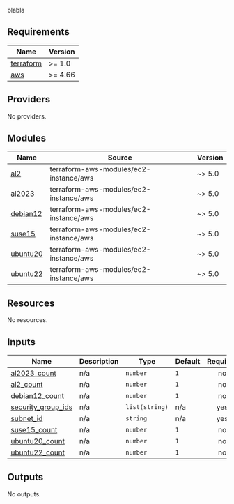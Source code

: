 blabla

<!-- BEGIN_TF_DOCS -->
## Requirements

| Name | Version |
|------|---------|
| <a name="requirement_terraform"></a> [terraform](#requirement\_terraform) | >= 1.0 |
| <a name="requirement_aws"></a> [aws](#requirement\_aws) | >= 4.66 |

## Providers

No providers.

## Modules

| Name | Source | Version |
|------|--------|---------|
| <a name="module_al2"></a> [al2](#module\_al2) | terraform-aws-modules/ec2-instance/aws | ~> 5.0 |
| <a name="module_al2023"></a> [al2023](#module\_al2023) | terraform-aws-modules/ec2-instance/aws | ~> 5.0 |
| <a name="module_debian12"></a> [debian12](#module\_debian12) | terraform-aws-modules/ec2-instance/aws | ~> 5.0 |
| <a name="module_suse15"></a> [suse15](#module\_suse15) | terraform-aws-modules/ec2-instance/aws | ~> 5.0 |
| <a name="module_ubuntu20"></a> [ubuntu20](#module\_ubuntu20) | terraform-aws-modules/ec2-instance/aws | ~> 5.0 |
| <a name="module_ubuntu22"></a> [ubuntu22](#module\_ubuntu22) | terraform-aws-modules/ec2-instance/aws | ~> 5.0 |

## Resources

No resources.

## Inputs

| Name | Description | Type | Default | Required |
|------|-------------|------|---------|:--------:|
| <a name="input_al2023_count"></a> [al2023\_count](#input\_al2023\_count) | n/a | `number` | `1` | no |
| <a name="input_al2_count"></a> [al2\_count](#input\_al2\_count) | n/a | `number` | `1` | no |
| <a name="input_debian12_count"></a> [debian12\_count](#input\_debian12\_count) | n/a | `number` | `1` | no |
| <a name="input_security_group_ids"></a> [security\_group\_ids](#input\_security\_group\_ids) | n/a | `list(string)` | n/a | yes |
| <a name="input_subnet_id"></a> [subnet\_id](#input\_subnet\_id) | n/a | `string` | n/a | yes |
| <a name="input_suse15_count"></a> [suse15\_count](#input\_suse15\_count) | n/a | `number` | `1` | no |
| <a name="input_ubuntu20_count"></a> [ubuntu20\_count](#input\_ubuntu20\_count) | n/a | `number` | `1` | no |
| <a name="input_ubuntu22_count"></a> [ubuntu22\_count](#input\_ubuntu22\_count) | n/a | `number` | `1` | no |

## Outputs

No outputs.
<!-- END_TF_DOCS -->